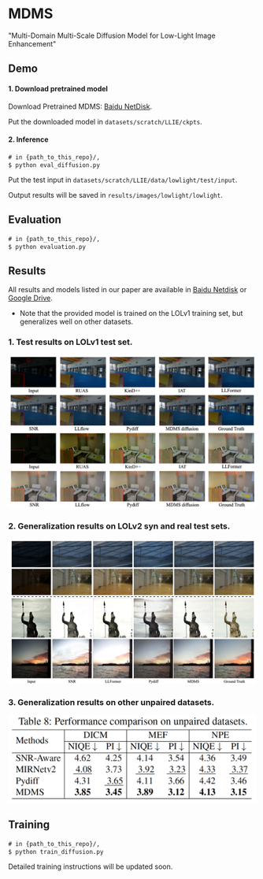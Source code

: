 # MDMS
"Multi-Domain Multi-Scale Diffusion Model for Low-Light Image Enhancement"

## Demo
#### 1. Download pretrained model

Download Pretrained MDMS: [Baidu NetDisk](https://pan.baidu.com/s/1J8rrUW8K0Cw2L94sgMI-vQ).

Put the downloaded model in `datasets/scratch/LLIE/ckpts`.



#### 2. Inference
```
# in {path_to_this_repo}/,
$ python eval_diffusion.py
```
Put the test input in `datasets/scratch/LLIE/data/lowlight/test/input`.

Output results will be saved in `results/images/lowlight/lowlight`.

## Evaluation
```
# in {path_to_this_repo}/,
$ python evaluation.py
```

## Results
All results and models listed in our paper are available in [Baidu Netdisk](https://pan.baidu.com/s/1O8hOVflnLGLSLP07nXp_sg?pwd=zftu) or [Google Drive](https://pan.baidu.com/s/1O8hOVflnLGLSLP07nXp_sg?pwd=zftu).

* Note that the provided model is trained on the LOLv1 training set, but generalizes well on other datasets. 

### 1. Test results on LOLv1 test set.
![All text](https://github.com/Oli-iver/MDMS/blob/main/figs/v1.png)

### 2. Generalization results on LOLv2 syn and real test sets.
![All text](https://github.com/Oli-iver/MDMS/blob/main/figs/vis.png)

### 3. Generalization results on other unpaired datasets.
![All text](https://github.com/Oli-iver/MDMS/blob/main/figs/unpaired.png)

## Training
```
# in {path_to_this_repo}/,
$ python train_diffusion.py
```
Detailed training instructions will be updated soon.

